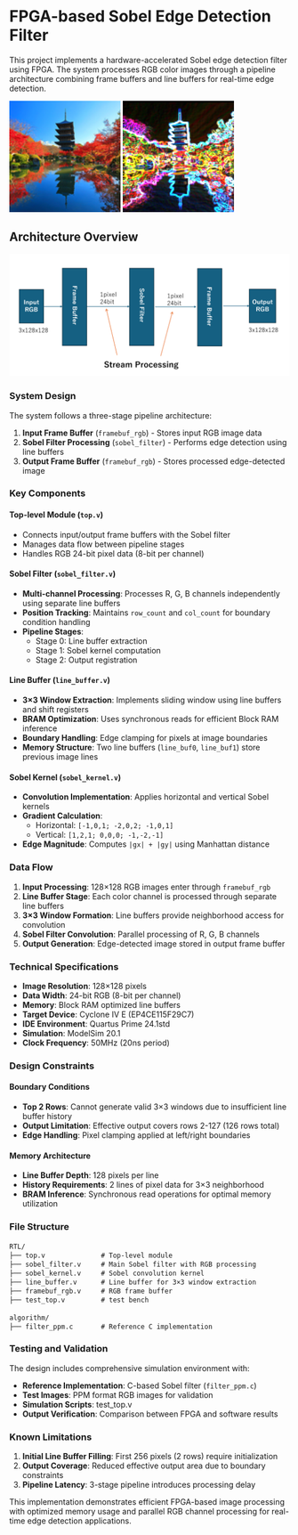 # FPGA-based Sobel Edge Detection Filter

This project implements a hardware-accelerated Sobel edge detection filter using FPGA. The system processes RGB color images through a pipeline architecture combining frame buffers and line buffers for real-time edge detection.

<p>
  <img src="https://github.com/nk12U/sobel-filter-FPGA/blob/main/fig/touji.png" width="200"/>
  <img src="https://github.com/nk12U/sobel-filter-FPGA/blob/main/fig/output.png" width="200"/>
</p>

## Architecture Overview

<img src="https://github.com/nk12U/sobel-filter-FPGA/blob/main/fig/architecture.png" width="700"/>

### System Design
The system follows a three-stage pipeline architecture:
1. **Input Frame Buffer** (`framebuf_rgb`) - Stores input RGB image data
2. **Sobel Filter Processing** (`sobel_filter`) - Performs edge detection using line buffers
3. **Output Frame Buffer** (`framebuf_rgb`) - Stores processed edge-detected image

### Key Components

#### Top-level Module (`top.v`)
- Connects input/output frame buffers with the Sobel filter
- Manages data flow between pipeline stages
- Handles RGB 24-bit pixel data (8-bit per channel)

#### Sobel Filter (`sobel_filter.v`)
- **Multi-channel Processing**: Processes R, G, B channels independently using separate line buffers
- **Position Tracking**: Maintains `row_count` and `col_count` for boundary condition handling
- **Pipeline Stages**: 
  - Stage 0: Line buffer extraction
  - Stage 1: Sobel kernel computation  
  - Stage 2: Output registration

#### Line Buffer (`line_buffer.v`)
- **3×3 Window Extraction**: Implements sliding window using line buffers and shift registers
- **BRAM Optimization**: Uses synchronous reads for efficient Block RAM inference
- **Boundary Handling**: Edge clamping for pixels at image boundaries
- **Memory Structure**: Two line buffers (`line_buf0`, `line_buf1`) store previous image lines

#### Sobel Kernel (`sobel_kernel.v`)
- **Convolution Implementation**: Applies horizontal and vertical Sobel kernels
- **Gradient Calculation**: 
  - Horizontal: `[-1,0,1; -2,0,2; -1,0,1]`
  - Vertical: `[1,2,1; 0,0,0; -1,-2,-1]`
- **Edge Magnitude**: Computes `|gx| + |gy|` using Manhattan distance

### Data Flow

1. **Input Processing**: 128×128 RGB images enter through `framebuf_rgb`
2. **Line Buffer Stage**: Each color channel is processed through separate line buffers
3. **3×3 Window Formation**: Line buffers provide neighborhood access for convolution
4. **Sobel Filter Convolution**: Parallel processing of R, G, B channels
5. **Output Generation**: Edge-detected image stored in output frame buffer

### Technical Specifications

- **Image Resolution**: 128×128 pixels
- **Data Width**: 24-bit RGB (8-bit per channel)
- **Memory**: Block RAM optimized line buffers
- **Target Device**: Cyclone IV E (EP4CE115F29C7)
- **IDE Environment**: Quartus Prime 24.1std
- **Simulation**: ModelSim 20.1
- **Clock Frequency**: 50MHz (20ns period)

### Design Constraints

#### Boundary Conditions
- **Top 2 Rows**: Cannot generate valid 3×3 windows due to insufficient line buffer history
- **Output Limitation**: Effective output covers rows 2-127 (126 rows total)
- **Edge Handling**: Pixel clamping applied at left/right boundaries

#### Memory Architecture
- **Line Buffer Depth**: 128 pixels per line
- **History Requirements**: 2 lines of pixel data for 3×3 neighborhood
- **BRAM Inference**: Synchronous read operations for optimal memory utilization

### File Structure

```
RTL/
├── top.v              # Top-level module
├── sobel_filter.v     # Main Sobel filter with RGB processing
├── sobel_kernel.v     # Sobel convolution kernel
├── line_buffer.v      # Line buffer for 3×3 window extraction
├── framebuf_rgb.v     # RGB frame buffer
├── test_top.v         # test bench

algorithm/
├── filter_ppm.c       # Reference C implementation
```

### Testing and Validation

The design includes comprehensive simulation environment with:
- **Reference Implementation**: C-based Sobel filter (`filter_ppm.c`)
- **Test Images**: PPM format RGB images for validation
- **Simulation Scripts**: test_top.v
- **Output Verification**: Comparison between FPGA and software results

### Known Limitations

1. **Initial Line Buffer Filling**: First 256 pixels (2 rows) require initialization
2. **Output Coverage**: Reduced effective output area due to boundary constraints
3. **Pipeline Latency**: 3-stage pipeline introduces processing delay

This implementation demonstrates efficient FPGA-based image processing with optimized memory usage and parallel RGB channel processing for real-time edge detection applications.
